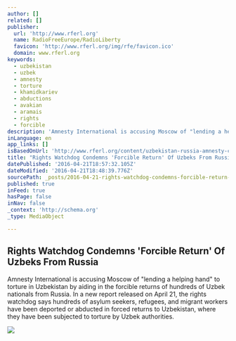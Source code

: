 ```yaml
---
author: []
related: []
publisher:
  url: 'http://www.rferl.org'
  name: RadioFreeEurope/RadioLiberty
  favicon: 'http://www.rferl.org/img/rfe/favicon.ico'
  domain: www.rferl.org
keywords:
  - uzbekistan
  - uzbek
  - amnesty
  - torture
  - khamidkariev
  - abductions
  - avakian
  - aramais
  - rights
  - forcible
description: 'Amnesty International is accusing Moscow of "lending a helping hand" to torture in Uzbekistan by aiding in the forcible returns of hundreds of Uzbek nationals from Russia. In a new report released on April 21, the rights watchdog says hundreds of asylum seekers, refugees, and migrant workers have been deported or abducted in forced returns to Uzbekistan, where they have been subjected to torture by Uzbek authorities.'
inLanguage: en
app_links: []
isBasedOnUrl: 'http://www.rferl.org/content/uzbekistan-russia-amnesty-condemns-forcible-returns-torture/27687050.html'
title: "Rights Watchdog Condemns 'Forcible Return' Of Uzbeks From Russia"
datePublished: '2016-04-21T18:57:32.105Z'
dateModified: '2016-04-21T18:48:39.776Z'
sourcePath: _posts/2016-04-21-rights-watchdog-condemns-forcible-return-of-uzbeks-from-ru.md
published: true
inFeed: true
hasPage: false
inNav: false
_context: 'http://schema.org'
_type: MediaObject

---
```

<article style=""><h1>Rights Watchdog Condemns 'Forcible Return' Of Uzbeks From Russia</h1><p>Amnesty International is accusing Moscow of "lending a helping hand" to torture in Uzbekistan by aiding in the forcible returns of hundreds of Uzbek nationals from Russia. In a new report released on April 21, the rights watchdog says hundreds of asylum seekers, refugees, and migrant workers have been deported or abducted in forced returns to Uzbekistan, where they have been subjected to torture by Uzbek authorities.</p><img src="http://gdb.rferl.org/C9FFADD4-B544-477E-B6A7-F40F8BAA84B3_cx0_cy9_cw0_mw1024_mh1024_s.jpg" /></article>